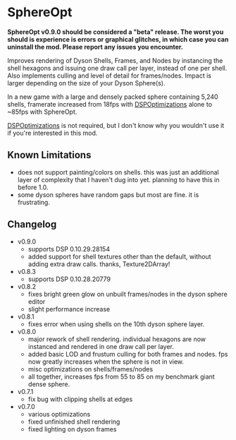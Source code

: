 # SphereOpt

**SphereOpt v0.9.0 should be considered a "beta" release. The worst you should is experience is errors or graphical glitches, in which case you can uninstall the mod. Please report any issues you encounter.**

Improves rendering of Dyson Shells, Frames, and Nodes by instancing the shell hexagons and issuing one draw call per layer, instead of one per shell. Also implements culling and level of detail for frames/nodes. Impact is larger depending on the size of your Dyson Sphere(s).

In a new game with a large and densely packed sphere containing 5,240 shells, framerate increased from 18fps with [DSPOptimizations](https://dsp.thunderstore.io/package/Selsion/DSPOptimizations/) alone to ~85fps with SphereOpt.

[DSPOptimizations](https://dsp.thunderstore.io/package/Selsion/DSPOptimizations/) is not required, but I don't know why you wouldn't use it if you're interested in this mod.

## Known Limitations
- does not support painting/colors on shells. this was just an additional layer of complexity that I haven't dug into yet. planning to have this in before 1.0.
- some dyson spheres have random gaps but most are fine. it is frustrating.

## Changelog
- v0.9.0
  - supports DSP 0.10.29.28154
  - added support for shell textures other than the default, without adding extra draw calls. thanks, Texture2DArray!
- v0.8.3
  - supports DSP 0.10.28.20779
- v0.8.2
  - fixes bright green glow on unbuilt frames/nodes in the dyson sphere editor
  - slight performance increase
- v0.8.1
  - fixes error when using shells on the 10th dyson sphere layer.
- v0.8.0
  - major rework of shell rendering. individual hexagons are now instanced and rendered in one draw call per layer.
  - added basic LOD and frustum culling for both frames and nodes. fps now greatly increases when the sphere is not in view.
  - misc optimizations on shells/frames/nodes
  - all together, increases fps from 55 to 85 on my benchmark giant dense sphere.
- v0.7.1
  - fix bug with clipping shells at edges
- v0.7.0
  - various optimizations
  - fixed unfinished shell rendering
  - fixed lighting on dyson frames
